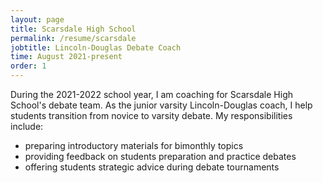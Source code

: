 ```yaml
---
layout: page
title: Scarsdale High School
permalink: /resume/scarsdale
jobtitle: Lincoln-Douglas Debate Coach
time: August 2021-present
order: 1
---
```

During the 2021-2022 school year, I am coaching for Scarsdale High School's debate team. As the junior varsity Lincoln-Douglas coach, I help students transition from novice to varsity debate. My responsibilities include:
<ul>
	<li>preparing introductory materials for bimonthly topics</li>
	<li>providing feedback on students preparation and practice debates</li>
	<li>offering students strategic advice during debate tournaments</li>
</ul>